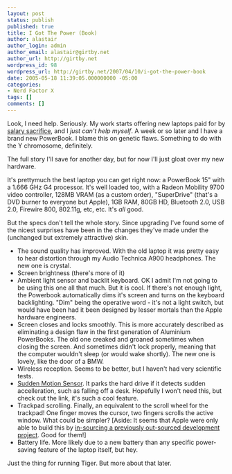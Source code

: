 ```yaml
---
layout: post
status: publish
published: true
title: I Got The Power (Book)
author: alastair
author_login: admin
author_email: alastair@girtby.net
author_url: http://girtby.net
wordpress_id: 98
wordpress_url: http://girtby.net/2007/04/10/i-got-the-power-book
date: 2005-05-18 11:39:05.000000000 -05:00
categories:
- Nerd Factor X
tags: []
comments: []
---
```

Look, I need help. Seriously. My work starts offering new laptops paid for by [salary sacrifice](http://www.taxreporter.com.au/tips.html#10), and I *just can't help myself*. A week or so later and I have a brand new PowerBook. I blame this on genetic flaws. Something to do with the Y chromosome, definitely.

The full story I'll save for another day, but for now I'll just gloat over my new hardware.

It's prettymuch the best laptop you can get right now: a PowerBook 15" with a 1.666 GHz G4 processor. It's well loaded too, with a Radeon Mobility 9700 video controller, 128MB VRAM (as a custom order), "SuperDrive" (that's a DVD burner to everyone but Apple), 1GB RAM, 80GB HD, Bluetooth 2.0, USB 2.0, Firewire 800, 802.11g, etc, etc. It's *all* good.

But the specs don't tell the whole story. Since upgrading I've found some of the nicest surprises have been in the changes they've made under the (unchanged but extremely attractive) skin.

* The sound quality has improved. With the old laptop it was pretty easy to hear distortion through my Audio Technica A900 headphones. The new one is crystal.
* Screen brightness (there's more of it)
* Ambient light sensor and backlit keyboard. OK I admit I'm not going to be using this one all that much. But it is cool. If there's not enough light, the Powerbook automatically dims it's screen and turns on the keyboard backlighting. "Dim" being the operative word - it's not a light switch, but would have been had it been designed by lesser mortals than the Apple hardware engineers.
* Screen closes and locks smoothly. This is more accurately described as eliminating a design flaw in the first generation of Aluminium PowerBooks. The old one creaked and groaned sometimes when closing the screen. And sometimes didn't lock properly, meaning that the computer wouldn't sleep (or would wake shortly). The new one is lovely, like the door of a BMW.
* Wireless reception. Seems to be better, but I haven't had very scientific tests.
* [Sudden Motion Sensor](http://www.kernelthread.com/software/ams/). It parks the hard drive if it detects sudden accelleration, such as falling off a desk. Hopefully I won't need this, but check out the link, it's such a cool feature.
* Trackpad scrolling. Finally, an equivalent to the scroll wheel for the trackpad! One finger moves the cursor, two fingers scrolls the active window. What could be simpler? [Aside: It seems that Apple were only able to build this by [in-sourcing a previously out-sourced development project](http://www.themacobserver.com/article/2005/02/07.8.shtml). Good for them!]
* Battery life. More likely due to a new battery than any specific power-saving feature of the laptop itself, but hey.

Just the thing for running Tiger. But more about that later.
